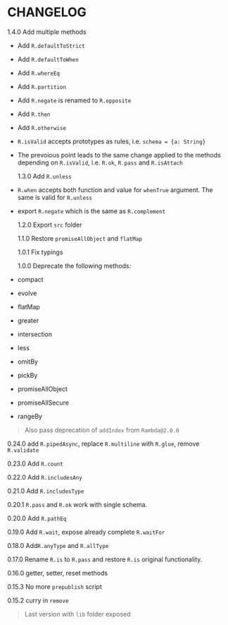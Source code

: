 # CHANGELOG

1.4.0 Add multiple methods

- Add `R.defaultToStrict`
- Add `R.defaultToWhen`
- Add `R.whereEq`
- Add `R.partition`
- Add `R.negate` is renamed to `R.opposite`
- Add `R.then`
- Add `R.otherwise`
- `R.isValid` accepts prototypes as rules, i.e. `schema = {a: String}`
- The prevoious point leads to the same change applied to the methods depending on `R.isValid`, i.e. `R.ok`, `R.pass` and `R.isAttach`

  1.3.0 Add `R.unless`

- `R.when` accepts both function and value for `whenTrue` argument. The same is valid for `R.unless`

- export `R.negate` which is the same as `R.complement`

  1.2.0 Export `src` folder

  1.1.0 Restore `promiseAllObject` and `flatMap`

  1.0.1 Fix typings

  1.0.0 Deprecate the following methods:

- compact
- evolve
- flatMap
- greater
- intersection
- less
- omitBy
- pickBy
- promiseAllObject
- promiseAllSecure
- rangeBy

> Also pass deprecation of `addIndex` from `Rambda@2.0.0`

0.24.0 add `R.pipedAsync`, replace `R.multiline` with `R.glue`, remove `R.validate`

0.23.0 Add `R.count`

0.22.0 Add `R.includesAny`

0.21.0 Add `R.includesType`

0.20.1 `R.pass` and `R.ok` work with single schema.

0.20.0 Add `R.pathEq`

0.19.0 Add `R.wait`, expose already complete `R.waitFor`

0.18.0 Add`R.anyType` and `R.allType`

0.17.0 Rename `R.is` to `R.pass` and restore `R.is` original functionality.

0.16.0 getter, setter, reset methods

0.15.3 No more `prepublish` script

0.15.2 curry in `remove`

> Last version with `lib` folder exposed
